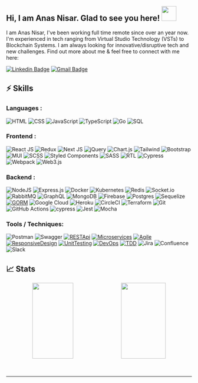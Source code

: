 ## Hi, I am Anas Nisar. Glad to see you here! <img width="40px" src="https://raw.githubusercontent.com/aemmadi/aemmadi/master/wave.gif"/> 

I am Anas Nisar, I've been working full time remote since over an year now. I'm experienced in tech ranging from Virtual Studio Technology (VSTs) to Blockchain Systems. I am always looking for innovative/disruptive tech and new challenges. Find out more about me & feel free to connect with me here:

[![Linkedin Badge](https://img.shields.io/badge/-AnasNisar-blue?style=flat-square&logo=Linkedin&logoColor=white&link=https://www.linkedin.com/in/m-anas-nisar/)](https://www.linkedin.com/in/m-anas-nisar/)
[![Gmail Badge](https://img.shields.io/badge/-anasnisar980@gmail.com-c14438?style=flat-square&logo=Gmail&logoColor=white&link=mailto:nasnisar980@gmail.com)](mailto:nasnisar980@gmail.com)


## ⚡ Skills

### Languages :

![HTML](https://img.shields.io/badge/HTML5-E34F26?style=flat-square&logo=html5&logoColor=white)
![CSS](https://img.shields.io/badge/CSS-239120?&style=flat-square&logo=css3&logoColor=white)
![JavaScript](https://img.shields.io/badge/JavaScript-F7DF1E?style=flat-square&logo=javascript&logoColor=black)
![TypeScript](https://img.shields.io/badge/TypeScript-007ACC?style=flat-square&logo=typescript&logoColor=white)
![Go](https://img.shields.io/badge/GO-%2300ADD8.svg?style=flat-square&logo=go&logoColor=white)
![SQL](https://img.shields.io/badge/-MySQL-black?style=flat-square&logo=mysql)


### Frontend :

![React JS](https://img.shields.io/badge/React-20232A?style=flat-square&logo=react&logoColor=61DAFB)
![Redux](https://img.shields.io/badge/Redux-593D88?style=flat-square&logo=redux&logoColor=white)
![Next JS](https://img.shields.io/badge/Next-black?style=flat-square&logo=next.js&logoColor=white)
![jQuery](https://img.shields.io/badge/jquery-%230769AD.svg?style=flat-square&logo=jquery&logoColor=white)
![Chart.js](https://img.shields.io/badge/chart.js-F5788D.svg?style=flat-square&logo=chart.js&logoColor=white)
![Tailwind](https://img.shields.io/badge/Tailwind_CSS-38B2AC?style=flat-square&logo=tailwind-css&logoColor=white)
![Bootstrap](https://img.shields.io/badge/Bootstrap-563D7C?style=flat-square&logo=bootstrap&logoColor=white)
![MUI](https://img.shields.io/badge/MUI-%230081CB.svg?style=flat-square&logo=mui&logoColor=white)
![SCSS](https://img.shields.io/badge/-MySQL-black?style=flat-square&logo=mysql)
![Styled Components](https://img.shields.io/badge/styled--components-DB7093?style=flat-square&logo=styled-components&logoColor=white)
![SASS](https://img.shields.io/badge/SASS-hotpink.svg?style=flat-square&logo=SASS&logoColor=white)
![RTL](https://img.shields.io/badge/testing%20library-323330?style=flat-square&logo=testing-library&logoColor=red)
![Cypress](https://img.shields.io/badge/-cypress-%23E5E5E5?style=flat-square&logo=cypress&logoColor=058a5e)
![Webpack](https://img.shields.io/badge/webpack-%238DD6F9.svg?style=flat-square&logo=webpack&logoColor=black)
![Web3.js](https://img.shields.io/badge/web3.js-F16822?style=flat-square&logo=web3.js&logoColor=white)


### Backend :

![NodeJS](https://img.shields.io/badge/Node.js-6DA55F?style=flat-square&logo=node.js&logoColor=white)
![Express.js](https://img.shields.io/badge/Express.js-%23404d59.svg?style=flat-square&logo=express&logoColor=%2361DAFB)
![Docker](https://img.shields.io/badge/Docker-%230db7ed.svg?style=flat-square&logo=docker&logoColor=white)
![Kubernetes](https://img.shields.io/badge/Kubernetes-%23326ce5.svg?style=flat-square&logo=kubernetes&logoColor=white)
![Redis](https://img.shields.io/badge/Redis-%23DD0031.svg?style=flat-square&logo=redis&logoColor=white)
![Socket.io](https://img.shields.io/badge/Socket.io-black?style=flat-square&logo=socket.io&badgeColor=010101)
![RabbitMQ](https://img.shields.io/badge/Rabbitmq-FF6600?style=flat-square&logo=rabbitmq&logoColor=white)
![GraphQL](https://img.shields.io/badge/-GraphQL-E10098?style=flat-square&logo=graphql&logoColor=white)
![MongoDB](https://img.shields.io/badge/MongoDB-%234ea94b.svg?style=flat-square&logo=mongodb&logoColor=white)
![Firebase](https://img.shields.io/badge/Firebase-%23039BE5.svg?style=flat-square&logo=firebase)
![Postgres](https://img.shields.io/badge/Postgres-%23316192.svg?style=flat-square&logo=postgresql&logoColor=white)
![Sequelize](https://img.shields.io/badge/Sequelize-52B0E7?style=flat-square&logo=Sequelize&logoColor=white)
[![GORM](https://img.shields.io/badge/-GORM-563D7C?style=flat-square&logo=gorm)](https://gorm.io/)
![Google Cloud](https://img.shields.io/badge/GoogleCloud-%234285F4.svg?style=flat-square&logo=google-cloud&logoColor=white)
![Heroku](https://img.shields.io/badge/Heroku-%23430098.svg?style=flat-square&logo=heroku&logoColor=white)
![CircleCI](https://img.shields.io/badge/Circle%20CI-%23161616.svg?style=flat-square&logo=circleci&logoColor=white)
![Terraform](https://img.shields.io/badge/Terraform-%235835CC.svg?style=flat-square&logo=terraform&logoColor=white)
![Git](https://img.shields.io/badge/Git-%23F05033.svg?style=flat-square&logo=git&logoColor=white)
![GitHub Actions](https://img.shields.io/badge/Github%20Actions-%232671E5.svg?style=flat-square&logo=githubactions&logoColor=white)
![cypress](https://img.shields.io/badge/-Cypress-%23E5E5E5?style=flat-square&logo=cypress&logoColor=058a5e)
![Jest](https://img.shields.io/badge/-Jest-%23C21325?style=flat-square&logo=jest&logoColor=white)
![Mocha](https://img.shields.io/badge/-Mocha-%238D6748?style=flat-square&logo=mocha&logoColor=white)


### Tools / Techniques:

![Postman](https://img.shields.io/badge/Postman-FF6C37?style=fflat-square&logo=postman&logoColor=white)
![Swagger](https://img.shields.io/badge/-Swagger-%23Clojure?style=fflat-square&logo=swagger&logoColor=white)
[![RESTApi](https://img.shields.io/badge/-RESTApi-563D7C?style=flat-square&logo=rest)](https://gorm.io/)
[![Microservices](https://img.shields.io/badge/-Microservices-5ec3c2?style=flat-square&logo=gorm)](https://gorm.io/)
[![Agile](https://img.shields.io/badge/-Agile-f73cab?style=flat-square&logo=gorm)](https://gorm.io/)
[![ResponsiveDesign](https://img.shields.io/badge/-ResponsiveDesign-6edcb7?style=flat-square&logo=gorm)](https://gorm.io/)
[![UnitTesting](https://img.shields.io/badge/-UnitTesting-a752c2?style=flat-square&logo=gorm)](https://gorm.io/)
[![DevOps](https://img.shields.io/badge/-DevOps-24c845?style=flat-square&logo=gorm)](https://gorm.io/)
[![TDD](https://img.shields.io/badge/-TDD-f22f65?style=flat-square&logo=gorm)](https://gorm.io/)
![Jira](https://img.shields.io/badge/jira-%230A0FFF.svg?style=fflat-square&logo=jira&logoColor=white)
![Confluence](https://img.shields.io/badge/confluence-%23172BF4.svg?style=fflat-square&logo=confluence&logoColor=white)
![Slack](https://img.shields.io/badge/Slack-4A154B?style=fflat-square&logo=slack&logoColor=white)

## 📈 Stats

<p align="center">

  <img width="47%" height="205px" src="https://github-readme-stats.vercel.app/api?username=manasnisar&show_icons=true&theme=tokyonight" />
  <img width="49%" height="205px" src="https://github-readme-streak-stats.herokuapp.com/?user=manasnisar&theme=tokyonight" />
</p>

<br>


-----